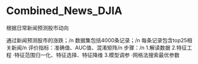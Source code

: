 # Combined_News_DJIA
根据日常新闻预测股市动向

通过新闻预测股市的涨跌；/n
数据集包括4000条记录；/n
每条记录包含top25相关新闻/n
评价指标：准确值、AUC值、混淆矩阵/n
步骤：/n
  1.解读数据
  2.特征工程
    ·特征范围归一化、特征选择、特征降维
  3.模型调参
    ·网格法搜索最优参数
